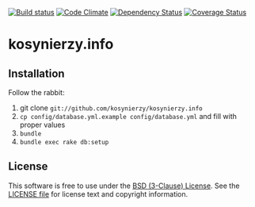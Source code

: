 [![Build status](https://travis-ci.org/kosynierzy/kosynierzy.info.png)](https://travis-ci.org/kosynierzy/kosynierzy.info)
[![Code Climate](https://codeclimate.com/github/kosynierzy/kosynierzy.info.png)](https://codeclimate.com/github/kosynierzy/kosynierzy.info)
[![Dependency Status](https://gemnasium.com/kosynierzy/kosynierzy.info.png)](https://gemnasium.com/kosynierzy/kosynierzy.info)
[![Coverage Status](https://coveralls.io/repos/kosynierzy/kosynierzy.info/badge.png)](https://coveralls.io/r/kosynierzy/kosynierzy.info)

# kosynierzy.info

## Installation

Follow the rabbit:

1. git clone `git://github.com/kosynierzy/kosynierzy.info`
2. `cp config/database.yml.example config/database.yml` and fill with proper values
3. `bundle`
4. `bundle exec rake db:setup`

## License

This software is free to use under the [BSD (3-Clause) License](http://opensource.org/licenses/BSD-3-Clause). See the [LICENSE file][] for license text and copyright information.

[LICENSE file]: https://github.com/kosynierzy/kosynierzy.info/blob/master/LICENSE.md
